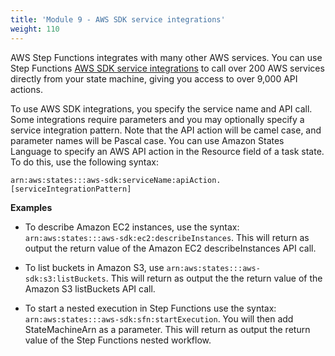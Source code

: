 ```yaml
---
title: 'Module 9 - AWS SDK service integrations'
weight: 110
---
```


AWS Step Functions integrates with many other AWS services. You can use Step Functions [AWS SDK service integrations](https://docs.aws.amazon.com/step-functions/latest/dg/supported-services-awssdk.html) to call over 200 AWS services directly from your state machine, giving you access to over 9,000 API actions.

To use AWS SDK integrations, you specify the service name and API call. Some integrations require parameters and you may optionally specify a service integration pattern. Note that the API action will be camel case, and parameter names will be Pascal case. You can use Amazon States Language to  specify an AWS API action in the Resource field of a task state. To do this, use the following syntax:

`arn:aws:states:::aws-sdk:serviceName:apiAction.[serviceIntegrationPattern]`

**Examples**

- To describe Amazon EC2 instances, use the syntax: `arn:aws:states:::aws-sdk:ec2:describeInstances`. This will return as output the return value of the Amazon EC2 describeInstances API call.

- To list buckets in Amazon S3, use `arn:aws:states:::aws-sdk:s3:listBuckets`. This will return as output the the return value of the Amazon S3 listBuckets API call.

- To start a nested execution in Step Functions use the syntax: `arn:aws:states:::aws-sdk:sfn:startExecution`. You will then add StateMachineArn as a parameter. This will return as output the return value of the Step Functions nested workflow.

